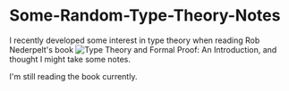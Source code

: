 # Some-Random-Type-Theory-Notes

I recently developed some interest in type theory when reading Rob Nederpelt's book ![Type Theory and Formal Proof: An Introduction](https://doi.org/10.1017/CBO9781139567725), and thought I might take some notes.

I'm still reading the book currently.
